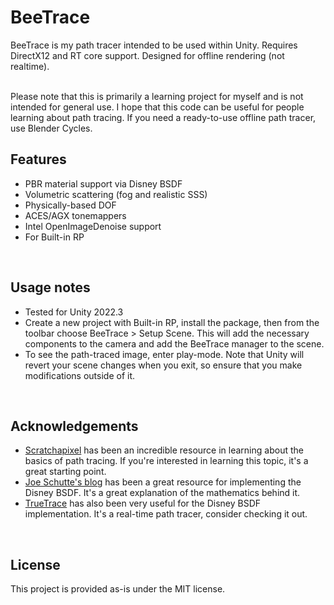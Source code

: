# BeeTrace

BeeTrace is my path tracer intended to be used within Unity. Requires DirectX12 and RT core support. Designed for offline rendering (not realtime).

<br>
Please note that this is primarily a learning project for myself and is not intended for general use. I hope that this code can be useful for people learning about path tracing. If you need a ready-to-use offline path tracer, use Blender Cycles.
<br>

## Features
- PBR material support via Disney BSDF
- Volumetric scattering (fog and realistic SSS)
- Physically-based DOF
- ACES/AGX tonemappers
- Intel OpenImageDenoise support
- For Built-in RP

<br>

## Usage notes
- Tested for Unity 2022.3
- Create a new project with Built-in RP, install the package, then from the toolbar choose BeeTrace > Setup Scene. This will add the necessary components to the camera and add the BeeTrace manager to the scene.
- To see the path-traced image, enter play-mode. Note that Unity will revert your scene changes when you exit, so ensure that you make modifications outside of it.

<br>

## Acknowledgements
- [Scratchapixel](https://www.scratchapixel.com/) has been an incredible resource in learning about the basics of path tracing. If you're interested in learning this topic, it's a great starting point.
- [Joe Schutte's blog](https://schuttejoe.github.io/post/disneybsdf/) has been a great resource for implementing the Disney BSDF. It's a great explanation of the mathematics behind it.
- [TrueTrace](https://github.com/Pjbomb2/TrueTrace-Unity-Pathtracer) has also been very useful for the Disney BSDF implementation. It's a real-time path tracer, consider checking it out.

<br>

## License
This project is provided as-is under the MIT license.